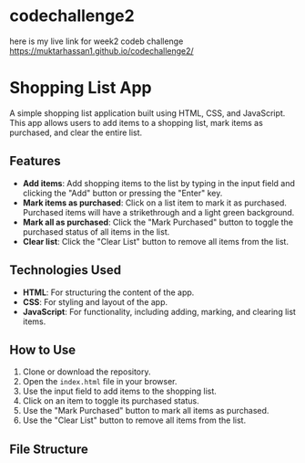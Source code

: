 # codechallenge2
here is my live link for week2 codeb challenge https://muktarhassan1.github.io/codechallenge2/


# Shopping List App

A simple shopping list application built using HTML, CSS, and JavaScript. This app allows users to add items to a shopping list, mark items as purchased, and clear the entire list.

## Features

- **Add items**: Add shopping items to the list by typing in the input field and clicking the "Add" button or pressing the "Enter" key.
- **Mark items as purchased**: Click on a list item to mark it as purchased. Purchased items will have a strikethrough and a light green background.
- **Mark all as purchased**: Click the "Mark Purchased" button to toggle the purchased status of all items in the list.
- **Clear list**: Click the "Clear List" button to remove all items from the list.

## Technologies Used

- **HTML**: For structuring the content of the app.
- **CSS**: For styling and layout of the app.
- **JavaScript**: For functionality, including adding, marking, and clearing list items.

## How to Use

1. Clone or download the repository.
2. Open the `index.html` file in your browser.
3. Use the input field to add items to the shopping list.
4. Click on an item to toggle its purchased status.
5. Use the "Mark Purchased" button to mark all items as purchased.
6. Use the "Clear List" button to remove all items from the list.

## File Structure



